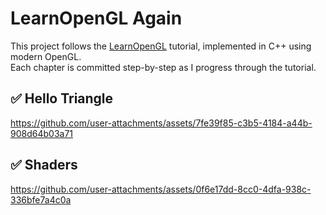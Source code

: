 # LearnOpenGL Again

This project follows the [LearnOpenGL](https://learnopengl.com/) tutorial, implemented in C++ using modern OpenGL.  
Each chapter is committed step-by-step as I progress through the tutorial.

## ✅ Hello Triangle

https://github.com/user-attachments/assets/7fe39f85-c3b5-4184-a44b-908d64b03a71

## ✅ Shaders

https://github.com/user-attachments/assets/0f6e17dd-8cc0-4dfa-938c-336bfe7a4c0a
